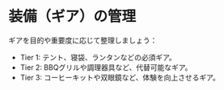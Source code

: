 # 装備（ギア）の管理

ギアを目的や重要度に応じて整理しましょう：

- Tier 1: テント、寝袋、ランタンなどの必須ギア。
- Tier 2: BBQグリルや調理器具など、代替可能なギア。
- Tier 3: コーヒーキットや双眼鏡など、体験を向上させるギア。

